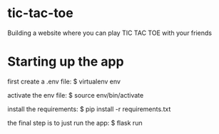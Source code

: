 # tic-tac-toe
Building a website where you can play TIC TAC TOE with your friends


# Starting up the app

first create a .env file:
$ virtualenv env

activate the env file:
$ source env/bin/activate

install the requirements:
$ pip install -r requirements.txt

the final step is to just run the app:
$ flask run
